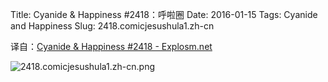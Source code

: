 Title: Cyanide & Happiness #2418：呼啦圈
Date: 2016-01-15
Tags: Cyanide and Happiness
Slug: 2418.comicjesushula1.zh-cn

译自：[Cyanide & Happiness #2418 - Explosm.net](http://explosm.net/comics/2418/)


![2418.comicjesushula1.zh-cn.png](/static/images/comics/2418.comicjesushula1.zh-cn.png)